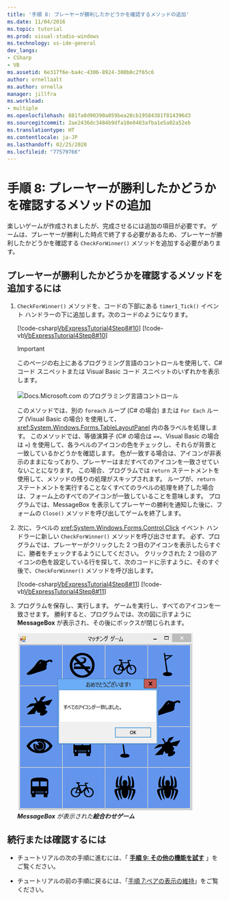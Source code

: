 ```yaml
---
title: '手順 8: プレーヤーが勝利したかどうかを確認するメソッドの追加'
ms.date: 11/04/2016
ms.topic: tutorial
ms.prod: visual-studio-windows
ms.technology: vs-ide-general
dev_langs:
- CSharp
- VB
ms.assetid: 6e317f6e-ba4c-4306-8924-300b0c2f65c6
author: ornellaalt
ms.author: ornella
manager: jillfra
ms.workload:
- multiple
ms.openlocfilehash: 881fa0d90390a059bea28cb19584381f814396d3
ms.sourcegitcommit: 2ae2436dc3484b9dfa10e0483afba1e5a02a52eb
ms.translationtype: HT
ms.contentlocale: ja-JP
ms.lasthandoff: 02/25/2020
ms.locfileid: "77579766"
---
```

# <a name="step-8-add-a-method-to-verify-whether-the-player-won"></a>手順 8: プレーヤーが勝利したかどうかを確認するメソッドの追加
楽しいゲームが作成されましたが、完成させるには追加の項目が必要です。 ゲームは、プレーヤーが勝利した時点で終了する必要があるため、プレーヤーが勝利したかどうかを確認する `CheckForWinner()` メソッドを追加する必要があります。

## <a name="to-add-a-method-to-verify-whether-the-player-won"></a>プレーヤーが勝利したかどうかを確認するメソッドを追加するには

1. `CheckForWinner()` メソッドを、コードの下部にある `timer1_Tick()` イベント ハンドラーの下に追加します。次のコードのようになります。

     [!code-csharp[VbExpressTutorial4Step8#10](../ide/codesnippet/CSharp/step-8-add-a-method-to-verify-whether-the-player-won_1.cs)]
     [!code-vb[VbExpressTutorial4Step8#10](../ide/codesnippet/VisualBasic/step-8-add-a-method-to-verify-whether-the-player-won_1.vb)]

      > [!IMPORTANT]
      > このページの右上にあるプログラミング言語のコントロールを使用して、C# コード スニペットまたは Visual Basic コード スニペットのいずれかを表示します。<br><br>![Docs.Microsoft.com のプログラミング言語コントロール](../ide/media/docs-programming-language-control.png)     

     このメソッドでは、別の `foreach` ループ (C# の場合) または `For Each` ループ (Visual Basic の場合) を使用して、<xref:System.Windows.Forms.TableLayoutPanel> 内の各ラベルを処理します。 このメソッドでは、等値演算子 (C# の場合は `==`、Visual Basic の場合は `=`) を使用して、各ラベルのアイコンの色をチェックし、それらが背景と一致しているかどうかを確認します。 色が一致する場合は、アイコンが非表示のままになっており、プレーヤーはまだすべてのアイコンを一致させていないことになります。 この場合、プログラムでは `return` ステートメントを使用して、メソッドの残りの処理がスキップされます。 ループが、`return` ステートメントを実行することなくすべてのラベルの処理を終了した場合は、フォーム上のすべてのアイコンが一致していることを意味します。 プログラムでは、MessageBox を表示してプレーヤーの勝利を通知した後に、フォームの `Close()` メソッドを呼び出してゲームを終了します。

2. 次に、ラベルの <xref:System.Windows.Forms.Control.Click> イベント ハンドラーに新しい `CheckForWinner()` メソッドを呼び出させます。 必ず、プログラムでは、プレーヤーがクリックした 2 つ目のアイコンを表示したらすぐに、勝者をチェックするようにしてください。 クリックされた 2 つ目のアイコンの色を設定している行を探して、次のコードに示すように、そのすぐ後で、`CheckForWinner()` メソッドを呼び出します。

     [!code-csharp[VbExpressTutorial4Step8#11](../ide/codesnippet/CSharp/step-8-add-a-method-to-verify-whether-the-player-won_2.cs)]
     [!code-vb[VbExpressTutorial4Step8#11](../ide/codesnippet/VisualBasic/step-8-add-a-method-to-verify-whether-the-player-won_2.vb)]

3. プログラムを保存し、実行します。 ゲームを実行し、すべてのアイコンを一致させます。 勝利すると、プログラムでは、次の図に示すように **MessageBox** が表示され、その後にボックスが閉じられます。

     ![MessageBox が表示された絵合わせゲーム](../ide/media/express_tut4step8.png)<br/>
***MessageBox*** *が表示された****絵合わせゲーム***

## <a name="to-continue-or-review"></a>続行または確認するには

- チュートリアルの次の手順に進むには、「 **[手順 9: その他の機能を試す](../ide/step-9-try-other-features.md)** 」をご覧ください。

- チュートリアルの前の手順に戻るには、「[手順 7:ペアの表示の維持](../ide/step-7-keep-pairs-visible.md)」をご覧ください。
